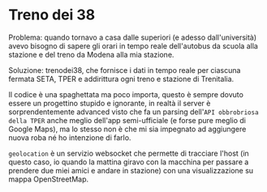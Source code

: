 # Treno dei 38

Problema: quando tornavo a casa dalle superiori (e adesso dall'università) avevo bisogno di sapere gli orari in tempo reale dell'autobus da scuola alla stazione e del treno da Modena alla mia stazione.

Soluzione: trenodei38, che fornisce i dati in tempo reale per ciascuna fermata SETA, TPER e addirittura ogni treno e stazione di Trenitalia.

Il codice è una spaghettata ma poco importa, questo è sempre dovuto essere un progettino stupido e ignorante, in realtà il server è sorprendentemente advanced visto che fa un parsing dell'`API obbrobriosa della TPER` anche meglio dell'app semi-ufficiale (e forse pure meglio di Google Maps), ma lo stesso non è che mi sia impegnato ad aggiungere nuova roba né ho intenzione di farlo.

`geolocation` è un servizio websocket che permette di tracciare l'host (in questo caso, io quando la mattina giravo con la macchina per passare a prendere due miei amici e andare in stazione) con una visualizzazione su mappa OpenStreetMap.
